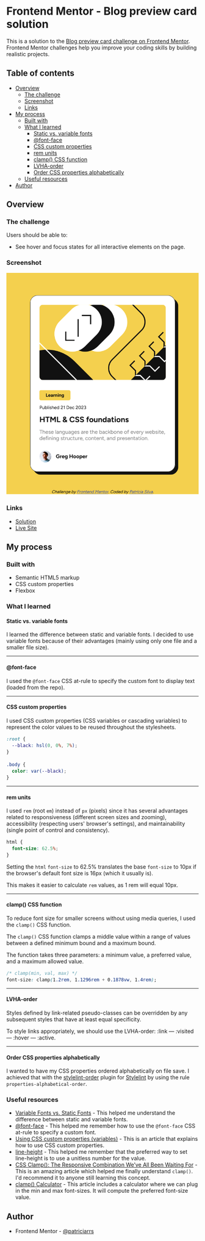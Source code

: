 # Frontend Mentor - Blog preview card solution

This is a solution to the [Blog preview card challenge on Frontend Mentor](https://www.frontendmentor.io/challenges/blog-preview-card-ckPaj01IcS). Frontend Mentor challenges help you improve your coding skills by building realistic projects.

## Table of contents

- [Overview](#overview)
  - [The challenge](#the-challenge)
  - [Screenshot](#screenshot)
  - [Links](#links)
- [My process](#my-process)
  - [Built with](#built-with)
  - [What I learned](#what-i-learned)
    - [Static vs. variable fonts](#static-vs-variable-fonts)
    - [@font-face](#font-face)
    - [CSS custom properties](#css-custom-properties)
    - [rem units](#rem-units)
    - [clamp() CSS function](#clamp-css-function)
    - [LVHA-order](#lvha-order)
    - [Order CSS properties alphabetically](#order-css-properties-alphabetically)
  - [Useful resources](#useful-resources)
- [Author](#author)

## Overview

### The challenge

Users should be able to:

- See hover and focus states for all interactive elements on the page.

### Screenshot

![Screenshot](./screenshot.png)

### Links

- [Solution](https://github.com/patriciarrs/Frontend-Mentor-Blog-Preview-Card)
- [Live Site](https://patriciarrs.github.io/Frontend-Mentor-Blog-Preview-Card/)

## My process

### Built with

- Semantic HTML5 markup
- CSS custom properties
- Flexbox

### What I learned

#### Static vs. variable fonts

I learned the difference between static and variable fonts.
I decided to use variable fonts because of their advantages (mainly using only one file and a smaller file size).

---

#### @font-face

I used the `@font-face` CSS at-rule to specify the custom font to display text (loaded from the repo).

---

#### CSS custom properties

I used CSS custom properties (CSS variables or cascading variables) to represent the color values to be reused throughout the stylesheets.

```css
:root {
  --black: hsl(0, 0%, 7%);
}

.body {
  color: var(--black);
}
```

---

#### rem units

I used `rem` (root `em`) instead of `px` (pixels) since it has several advantages related to responsiveness (different screen sizes and zooming), accessibility (respecting users' browser's settings), and maintainability (single point of control and consistency).

```css
html {
  font-size: 62.5%;
}
```

Setting the `html` `font-size` to 62.5% translates the base `font-size` to 10px if the browser's default font size is 16px (which it usually is).

This makes it easier to calculate `rem` values, as 1 rem will equal 10px.

---

#### clamp() CSS function

To reduce font size for smaller screens without using media queries, I used the `clamp()` CSS function.

The `clamp()` CSS function clamps a middle value within a range of values between a defined minimum bound and a maximum bound.

The function takes three parameters: a minimum value, a preferred value, and a maximum allowed value.

```css
/* clamp(min, val, max) */
font-size: clamp(1.2rem, 1.1296rem + 0.1878vw, 1.4rem);
```

---

#### LVHA-order

Styles defined by link-related pseudo-classes can be overridden by any subsequent styles that have at least equal specificity.

To style links appropriately, we should use the LVHA-order: :link — :visited — :hover — :active.

---

#### Order CSS properties alphabetically

I wanted to have my CSS properties ordered alphabetically on file save.
I achieved that with the [stylelint-order](https://github.com/hudochenkov/stylelint-order) plugin for [Stylelint](https://stylelint.io/) by using the rule `properties-alphabetical-order`.

### Useful resources

- [Variable Fonts vs. Static Fonts](https://www.monotype.com/resources/expertise/variable-fonts-101) - This helped me understand the difference between static and variable fonts.
- [@font-face](https://developer.mozilla.org/en-US/docs/Web/CSS/@font-face) - This helped me remember how to use the `@font-face` CSS at-rule to specify a custom font.
- [Using CSS custom properties (variables)](https://developer.mozilla.org/en-US/docs/Web/CSS/Using_CSS_custom_properties) - This is an article that explains how to use CSS custom properties.
- [line-height](https://developer.mozilla.org/en-US/docs/Web/CSS/line-height) - This helped me remember that the preferred way to set line-height is to use a unitless number for the value.
- [CSS Clamp(): The Responsive Combination We’ve All Been Waiting For](https://blog.bitsrc.io/css-clamp-the-responsive-combination-weve-all-been-waiting-for-f1ce1981ea6e) - This is an amazing article which helped me finally understand `clamp()`. I'd recommend it to anyone still learning this concept.
- [clamp() Calculator](https://chrisburnell.com/clamp-calculator/?font-size-root=10&size-min=14&size-max=16&viewport-min=320&viewport-max=1280&viewport-units=vw) - This article includes a calculator where we can plug in the min and max font-sizes. It will compute the preferred font-size value.

## Author

- Frontend Mentor - [@patriciarrs](https://www.frontendmentor.io/profile/patriciarrs)
